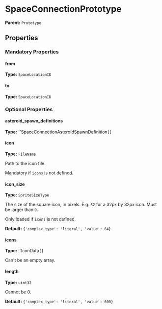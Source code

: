 # SpaceConnectionPrototype



**Parent:** `Prototype`

## Properties

### Mandatory Properties

#### from

**Type:** `SpaceLocationID`



#### to

**Type:** `SpaceLocationID`



### Optional Properties

#### asteroid_spawn_definitions

**Type:** ``SpaceConnectionAsteroidSpawnDefinition`[]`



#### icon

**Type:** `FileName`

Path to the icon file.

Mandatory if `icons` is not defined.

#### icon_size

**Type:** `SpriteSizeType`

The size of the square icon, in pixels. E.g. `32` for a 32px by 32px icon. Must be larger than `0`.

Only loaded if `icons` is not defined.

**Default:** `{'complex_type': 'literal', 'value': 64}`

#### icons

**Type:** ``IconData`[]`

Can't be an empty array.

#### length

**Type:** `uint32`

Cannot be 0.

**Default:** `{'complex_type': 'literal', 'value': 600}`


